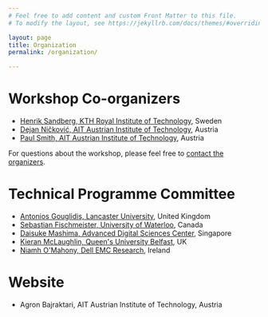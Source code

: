 ```yaml
---
# Feel free to add content and custom Front Matter to this file.
# To modify the layout, see https://jekyllrb.com/docs/themes/#overriding-theme-defaults

layout: page
title: Organization
permalink: /organization/

---
```


# Workshop Co-organizers
* [Henrik Sandberg, KTH Royal Institute of Technology](https://people.kth.se/~hsan/), Sweden
* [Dejan Ničković, AIT Austrian Institute of Technology](https://www.ait.ac.at/ueber-das-ait/researcher-profiles/?tx_aitprofile_pi1%5Bname%5D=Nickovic-Dejan), Austria
* [Paul Smith, AIT Austrian Institute of Technology](https://psmth.github.io/), Austria

For questions about the workshop, please feel free to [contact the organizers](mailto:paul.smith@ait.ac.at).

# Technical Programme Committee

* [Antonios Gouglidis, Lancaster University](http://www.lancaster.ac.uk/scc/about-us/people/antonios-gouglidis), United Kingdom
* [Sebastian Fischmeister, University of Waterloo](https://uwaterloo.ca/embedded-software-group/people-profiles/sebastian-fischmeister), Canada
* [Daisuke Mashima, Advanced Digital Sciences Center](https://adsc.illinois.edu/people/daisuke-mashima), Singapore
* [Kieran McLaughlin, Queen's University Belfast](https://pure.qub.ac.uk/portal/en/persons/kieran-mclaughlin(31c4903b-a883-4ccd-8d7c-921e0612a887).html), UK
* [Niamh O'Mahony, Dell EMC Research](https://www.linkedin.com/in/nmomahony/), Ireland

# Website
* Agron Bajraktari, AIT Austrian Institute of Technology, Austria
